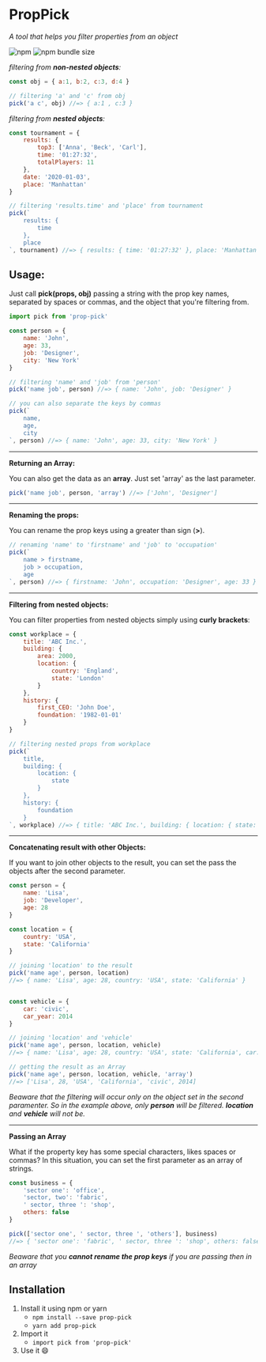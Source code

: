 # PropPick

*A tool that helps you filter properties from an object*

![npm](https://img.shields.io/npm/dm/prop-pick)
![npm bundle size](https://img.shields.io/bundlephobia/min/prop-pick)

*filtering from **non-nested objects**:*
```js
const obj = { a:1, b:2, c:3, d:4 }

// filtering 'a' and 'c' from obj
pick('a c', obj) //=> { a:1 , c:3 }
```

*filtering from **nested objects**:*
```js
const tournament = {
    results: {
        top3: ['Anna', 'Beck', 'Carl'],
        time: '01:27:32',
        totalPlayers: 11
    },
    date: '2020-01-03',
    place: 'Manhattan'
}

// filtering 'results.time' and 'place' from tournament
pick(`
    results: {
        time
    },
    place
`, tournament) //=> { results: { time: '01:27:32' }, place: 'Manhattan' }
```

## Usage:
Just call **pick(props, obj)** passing a string with the prop key names, separated by spaces or commas, and the object that you're filtering from.

```js
import pick from 'prop-pick'

const person = {
    name: 'John',
    age: 33,
    job: 'Designer',
    city: 'New York'
}

// filtering 'name' and 'job' from 'person'
pick('name job', person) //=> { name: 'John', job: 'Designer' }

// you can also separate the keys by commas
pick(`
    name,
    age,
    city
`, person) //=> { name: 'John', age: 33, city: 'New York' }
```

------------


**Returning an Array:**

You can also get the data as an **array**. Just set 'array' as the last parameter.

```js
pick('name job', person, 'array') //=> ['John', 'Designer']
```

------------

**Renaming the props:**

You can rename the prop keys using a greater than sign (**>**).

```js
// renaming 'name' to 'firstname' and 'job' to 'occupation'
pick(`
    name > firstname,
    job > occupation,
    age
`, person) //=> { firstname: 'John', occupation: 'Designer', age: 33 }
```

------------


**Filtering from nested objects:**

You can filter properties from nested objects simply using **curly brackets**:

```js
const workplace = {
    title: 'ABC Inc.',
    building: {
        area: 2000,
        location: {
            country: 'England',
            state: 'London'
        }
    },
    history: {
        first_CEO: 'John Doe',
        foundation: '1982-01-01'
    }
}

// filtering nested props from workplace
pick(`
    title,
    building: {
        location: {
            state
        }
    },
    history: {
        foundation
    }
`, workplace) //=> { title: 'ABC Inc.', building: { location: { state: 'London' } }, history: { foundation: '1982-01-01' } }
```

------------

**Concatenating result with other Objects:**

If you want to join other objects to the result, you can set the pass the objects after the second parameter.

```js
const person = {
    name: 'Lisa',
    job: 'Developer',
    age: 28
}

const location = {
    country: 'USA',
    state: 'California'
}

// joining 'location' to the result
pick('name age', person, location)
//=> { name: 'Lisa', age: 28, country: 'USA', state: 'California' }


const vehicle = {
    car: 'civic',
    car_year: 2014
}

// joining 'location' and 'vehicle'
pick('name age', person, location, vehicle)
//=> { name: 'Lisa', age: 28, country: 'USA', state: 'California', car: 'civic', car_year: 2014 }

// getting the result as an Array
pick('name age', person, location, vehicle, 'array')
//=> ['Lisa', 28, 'USA', 'California', 'civic', 2014]
```
*Beaware that the filtering will occur only on the object set in the second paramenter. So in the example above, only **person** will be filtered. **location** and **vehicle** will not be.*

------------

**Passing an Array**

What if the property key has some special characters, likes spaces or commas? In this situation, you can set the first parameter as an array of strings.

```js
const business = {
    'sector one': 'office',
    'sector, two': 'fabric',
    ' sector, three ': 'shop',
    others: false
}

pick(['sector one', ' sector, three ', 'others'], business)
//=> { 'sector one': 'fabric', ' sector, three ': 'shop', others: false  }
```
*Beaware that you **cannot rename the prop keys** if you are passing then in an array*

## Installation
1. Install it using npm or yarn
    - ``npm install --save prop-pick``
    - ``yarn add prop-pick``
2. Import it
    - ``import pick from 'prop-pick'``
3. Use it 😄